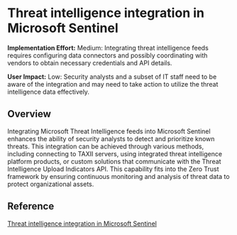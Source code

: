 # Threat intelligence integration in Microsoft Sentinel

**Implementation Effort:** Medium: Integrating threat intelligence feeds requires configuring data connectors and possibly coordinating with vendors to obtain necessary credentials and API details.

**User Impact:** Low: Security analysts and a subset of IT staff need to be aware of the integration and may need to take action to utilize the threat intelligence data effectively.

## Overview
Integrating Microsoft Threat Intelligence feeds into Microsoft Sentinel enhances the ability of security analysts to detect and prioritize known threats. This integration can be achieved through various methods, including connecting to TAXII servers, using integrated threat intelligence platform products, or custom solutions that communicate with the Threat Intelligence Upload Indicators API. This capability fits into the Zero Trust framework by ensuring continuous monitoring and analysis of threat data to protect organizational assets.

## Reference
[Threat intelligence integration in Microsoft Sentinel](https://learn.microsoft.com/en-us/Azure/sentinel/threat-intelligence-integration)
